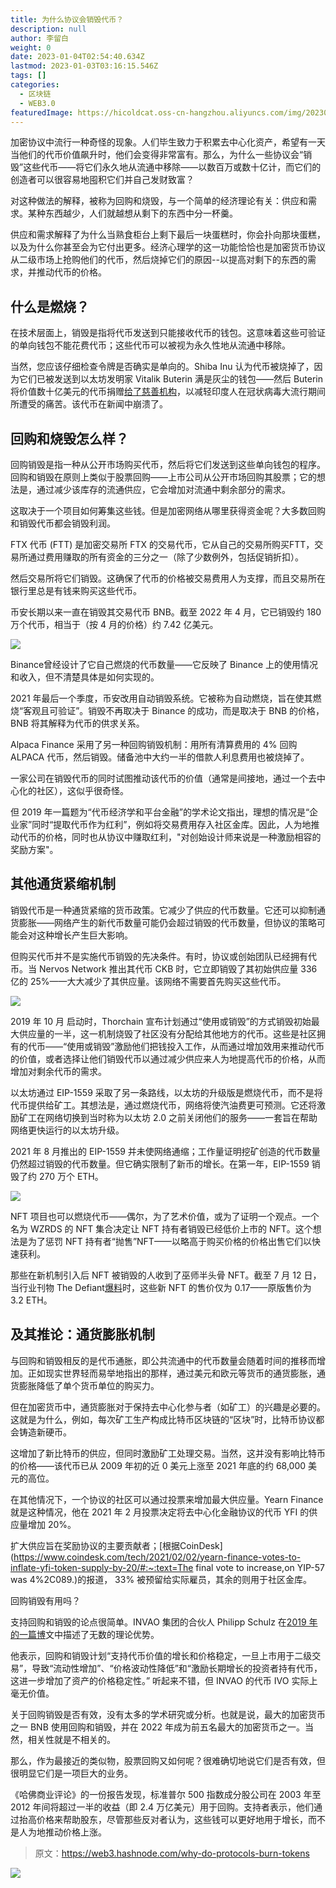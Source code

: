 ```yaml
---
title: 为什么协议会销毁代币？
description: null
author: 李留白
weight: 0
date: 2023-01-04T02:54:40.634Z
lastmod: 2023-01-03T03:16:15.546Z
tags: []
categories:
  - 区块链
  - WEB3.0
featuredImage: https://hicoldcat.oss-cn-hangzhou.aliyuncs.com/img/20230103105459.png
---
```


加密协议中流行一种奇怪的现象。人们毕生致力于积累去中心化资产，希望有一天当他们的代币价值飙升时，他们会变得非常富有。那么，为什么一些协议会“销毁”这些代币——将它们永久地从流通中移除——以数百万或数十亿计，而它们的创造者可以很容易地囤积它们并自己发财致富？

对这种做法的解释，被称为回购和烧毁，与一个简单的经济理论有关：供应和需求。某种东西越少，人们就越想从剩下的东西中分一杯羹。

供应和需求解释了为什么当熟食柜台上剩下最后一块蛋糕时，你会扑向那块蛋糕，以及为什么你甚至会为它付出更多。经济心理学的这一功能恰恰也是加密货币协议从二级市场上抢购他们的代币，然后烧掉它们的原因--以提高对剩下的东西的需求，并推动代币的价格。

## 什么是燃烧？

在技术层面上，销毁是指将代币发送到只能接收代币的钱包。这意味着这些可验证的单向钱包不能花费代币；这些代币可以被视为永久性地从流通中移除。

当然，您应该仔细检查令牌是否确实是单向的。Shiba Inu 认为代币被烧掉了，因为它们已被发送到以太坊发明家 Vitalik Buterin 满是灰尘的钱包——然后 Buterin 将价值数十亿美元的代币捐赠[给了慈善机构](https://www.coindesk.com/business/2022/01/28/buterin-to-use-returned-100m-from-shib-donation-for-covid-projects-worldwide/)，以减轻印度人在冠状病毒大流行期间所遭受的痛苦。该代币在新闻中崩溃了。

## 回购和烧毁怎么样？

回购销毁是指一种从公开市场购买代币，然后将它们发送到这些单向钱包的程序。回购和销毁在原则上类似于股票回购——上市公司从公开市场回购其股票；它的想法是，通过减少该库存的流通供应，它会增加对流通中剩余部分的需求。

这取决于一个项目如何筹集这些钱。但是加密网络从哪里获得资金呢？大多数回购和销毁代币都会销毁利润。

FTX 代币 (FTT) 是加密交易所 FTX 的交易代币，它从自己的交易所购买FTT，交易所通过费用赚取的所有资金的三分之一（除了少数例外，包括促销折扣）。

然后交易所将它们销毁。这确保了代币的价格被交易费用人为支撑，而且交易所在银行里总是有钱来购买这些代币。

币安长期以来一直在销毁其交易代币 BNB。截至 2022 年 4 月，它已销毁约 180 万个代币，相当于（按 4 月的价格）约 7.42 亿美元。

![](https://hicoldcat.oss-cn-hangzhou.aliyuncs.com/img/20230103105534.png)

Binance曾经设计了它自己燃烧的代币数量——它反映了 Binance 上的使用情况和收入，但不清楚具体是如何实现的。

2021 年最后一个季度，币安改用自动销毁系统。它被称为自动燃烧，旨在使其燃烧“客观且可验证”。销毁不再取决于 Binance 的成功，而是取决于 BNB 的价格，BNB 将其解释为代币的供求关系。

Alpaca Finance 采用了另一种回购销毁机制：用所有清算费用的 4% 回购 ALPACA 代币，然后销毁。储备池中大约一半的借款人利息费用也被烧掉了。

一家公司在销毁代币的同时试图推动该代币的价值（通常是间接地，通过一个去中心化的社区），这似乎很奇怪。

但 2019 年一篇题为“代币经济学和平台金融”的学术论文指出，理想的情况是“企业家”同时“提取代币作为红利”，例如将交易费用存入社区金库。因此，人为地推动代币的价格，同时也从协议中赚取红利，"对创始设计师来说是一种激励相容的奖励方案"。

## 其他通货紧缩机制

销毁代币是一种通货紧缩的货币政策。它减少了供应的代币数量。它还可以抑制通货膨胀——网络产生的新代币数量可能仍会超过销毁的代币数量，但协议的策略可能会对这种增长产生巨大影响。

但购买代币并不是实施代币销毁的先决条件。有时，协议或创始团队已经拥有代币。当 Nervos Network 推出其代币 CKB 时，它立即销毁了其初始供应量 336 亿的 25%——大大减少了其供应量。该网络不需要首先购买这些代币。

![](https://hicoldcat.oss-cn-hangzhou.aliyuncs.com/img/20230103105549.png)

2019 年 10 月 启动时，Thorchain 宣布计划通过“使用或销毁”的方式销毁初始最大供应量的一半，这一机制烧毁了社区没有分配给其他地方的代币。这些是社区拥有的代币——“使用或销毁”激励他们把钱投入工作，从而通过增加效用来推动代币的价值，或者选择让他们销毁代币以通过减少供应来人为地提高代币的价格，从而增加对剩余代币的需求。

以太坊通过 EIP-1559 采取了另一条路线，以太坊的升级版是燃烧代币，而不是将代币提供给矿工。其想法是，通过燃烧代币，网络将使汽油费更可预测。它还将激励矿工在网络切换到当时称为以太坊 2.0 之前关闭他们的服务——一套旨在帮助网络更快运行的以太坊升级。

2021 年 8 月推出的 EIP-1559 并未使网络通缩；工作量证明挖矿创造的代币数量仍然超过销毁的代币数量。但它确实限制了新币的增长。在第一年，EIP-1559 销毁了约 270 万个 ETH。

![](https://hicoldcat.oss-cn-hangzhou.aliyuncs.com/img/20230103105602.png)

NFT 项目也可以燃烧代币——偶尔，为了艺术价值，或为了证明一个观点。一个名为 WZRDS 的 NFT 集合决定让 NFT 持有者销毁已经低价上市的 NFT。这个想法是为了惩罚 NFT 持有者“抛售”NFT——以略高于购买价格的价格出售它们以快速获利。

那些在新机制引入后 NFT 被销毁的人收到了巫师半头骨 NFT。截至 7 月 12 日，当行业刊物 The Defiant[爆料](https://thedefiant.io/wzrds-nft-burn)时，这些新 NFT 的售价仅为 0.17——原版售价为 3.2 ETH。

## 及其推论：通货膨胀机制

与回购和销毁相反的是代币通胀，即公共流通中的代币数量会随着时间的推移而增加。正如现实世界轻而易举地指出的那样，通过美元和欧元等货币的通货膨胀，通货膨胀降低了单个货币单位的购买力。

但在加密货币中，通货膨胀对于保持去中心化参与者（如矿工）的兴趣是必要的。这就是为什么，例如，每次矿工生产构成比特币区块链的“区块”时，比特币协议都会铸造新硬币。

这增加了新比特币的供应，但同时激励矿工处理交易。当然，这并没有影响比特币的价格——该代币已从 2009 年初的近 0 美元上涨至 2021 年底的约 68,000 美元的高位。

在其他情况下，一个协议的社区可以通过投票来增加最大供应量。Yearn Finance 就是这种情况，他在 2021 年 2 月投票决定将去中心化金融协议的代币 YFI 的供应量增加 20%。

扩大供应旨在奖励协议的主要贡献者；[根据CoinDesk](https://www.coindesk.com/tech/2021/02/02/yearn-finance-votes-to-inflate-yfi-token-supply-by-20/#:~:text=The final vote to increase,on YIP-57 was 4%2C089.)的报道， 33% 被预留给实际雇员，其余的则用于社区金库。

回购销毁有用吗？

支持回购和销毁的论点很简单。INVAO 集团的合伙人 Philipp Schulz 在[2019 年的一篇博](https://medium.com/@philipp.schulz.?source=post_page-----cb2c7d9b9297--------------------------------)文中描述了无数的理论优势。

他表示，回购和销毁计划“支持代币价值的增长和价格稳定，一旦上市用于二级交易”，导致“流动性增加”、“价格波动性降低”和“激励长期增长的投资者持有代币，这进一步增加了资产的价格稳定性。” 听起来不错，但 INVAO 的代币 IVO 实际上毫无价值。

关于回购销毁是否有效，没有太多的学术研究或分析。也就是说，最大的加密货币之一 BNB 使用回购和销毁，并在 2022 年成为前五名最大的加密货币之一。当然，相关性就是不相关的。

那么，作为最接近的类似物，股票回购又如何呢？很难确切地说它们是否有效，但很明显它们是一项巨大的业务。

《哈佛商业评论》的一份报告发现，标准普尔 500 指数成分股公司在 2003 年至 2012 年间将超过一半的收益（即 2.4 万亿美元）用于回购。支持者表示，他们通过抬高价格来帮助股东，尽管那些反对者认为，这些钱可以更好地用于增长，而不是人为地推动价格上涨。

> 原文：https://web3.hashnode.com/why-do-protocols-burn-tokens

![](https://hicoldcat.oss-cn-hangzhou.aliyuncs.com/img/profile.jpg)
